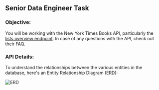 ## Senior Data Engineer Task

### Objective:
You will be working with the New York Times Books API, particularly the [lists overview endpoint](https://developer.nytimes.com/docs/books-product/1/routes/lists/overview.json/get). In case of any questions with the API, check out their [FAQ](https://developer.nytimes.com/faq).

### API Details:

To understand the relationships between the various entities in the database, here's an Entity Relationship Diagram (ERD):

![ERD]('https://dbdiagram.io/e/678694f06b7fa355c3dd4fda/6786f6ca6b7fa355c3e49239')
